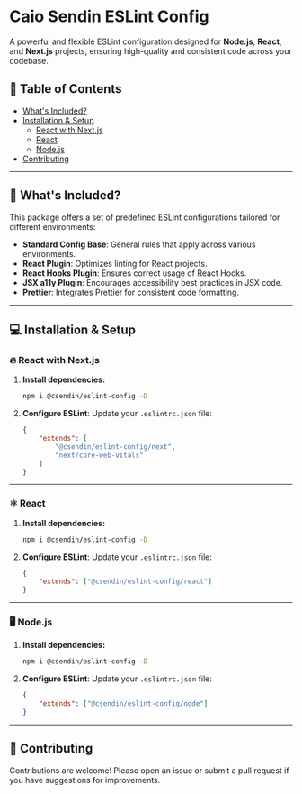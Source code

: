# Caio Sendin ESLint Config

A powerful and flexible ESLint configuration designed for **Node.js**, **React**, and **Next.js** projects, ensuring high-quality and consistent code across your codebase.

## 📝 Table of Contents

- [What's Included?](#whats-included)
- [Installation & Setup](#installation--setup)
    - [React with Next.js](#react-with-nextjs)
    - [React](#react)
    - [Node.js](#nodejs)
- [Contributing](#contributing)

---

## 🚀 What's Included?

This package offers a set of predefined ESLint configurations tailored for different environments:

- **Standard Config Base**: General rules that apply across various environments.
- **React Plugin**: Optimizes linting for React projects.
- **React Hooks Plugin**: Ensures correct usage of React Hooks.
- **JSX a11y Plugin**: Encourages accessibility best practices in JSX code.
- **Prettier**: Integrates Prettier for consistent code formatting.

---

## 💻 Installation & Setup

### 🔥 React with Next.js

1. **Install dependencies:**

    ```bash
    npm i @csendin/eslint-config -D
    ```

2. **Configure ESLint**: Update your `.eslintrc.json` file:

    ```json
    {
        "extends": [
            "@csendin/eslint-config/next",
            "next/core-web-vitals"
        ]
    }
    ```

---

### ⚛️ React

1. **Install dependencies:**

    ```bash
    npm i @csendin/eslint-config -D
    ```

2. **Configure ESLint**: Update your `.eslintrc.json` file:

    ```json
    {
        "extends": ["@csendin/eslint-config/react"]
    }
    ```

---

### 🖥️ Node.js

1. **Install dependencies:**

    ```bash
    npm i @csendin/eslint-config -D
    ```

2. **Configure ESLint**: Update your `.eslintrc.json` file:

    ```json
    {
        "extends": ["@csendin/eslint-config/node"]
    }
    ```

---

## 🤝 Contributing

Contributions are welcome! Please open an issue or submit a pull request if you have suggestions for improvements.
